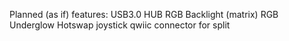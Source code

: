 Planned (as if) features:
USB3.0 HUB
RGB Backlight (matrix)
RGB Underglow
Hotswap
joystick
qwiic connector for split
